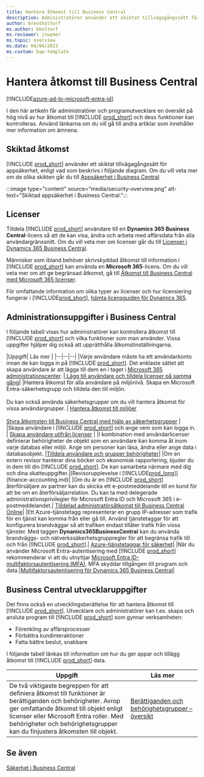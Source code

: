 ```yaml
---
title: Hantera åtkomst till Business Central
description: Administratörer använder ett skiktat tillvägagångssätt för att kontrollera åtkomsten till Business Central och dess funktioner.
author: brentholtorf
ms.author: bholtorf
ms.reviewer: jswymer
ms.topic: overview
ms.date: 04/04/2023
ms.custom: bap-template
---
```


# Hantera åtkomst till Business Central

[!INCLUDE[azure-ad-to-microsoft-entra-id](~/../shared-content/shared/azure-ad-to-microsoft-entra-id.md)]

I den här artikeln får administratörer och programutvecklare en översikt på hög nivå av hur åtkomst till [!INCLUDE [prod_short](includes/prod_short.md)] och dess funktioner kan kontrolleras. Använd länkarna om du vill gå till andra artiklar som innehåller mer information om ämnena.

## Skiktad åtkomst

[!INCLUDE [prod_short](includes/prod_short.md)] använder ett skiktat tillvägagångssätt för appsäkerhet, enligt vad som beskrivs i följande diagram. Om du vill veta mer om de olika skikten går du till [Appsäkerhet i Business Central](/dynamics365/business-central/dev-itpro/security/security-application).

:::image type="content" source="media/security-overview.png" alt-text="Skiktad appsäkerhet i Business Central.":::

## Licenser

Tilldela [!INCLUDE [prod_short](includes/prod_short.md)] användare till en **Dynamics 365 Business Central**-licens så att de kan visa, ändra och arbeta med affärsdata från alla användargränssnitt. Om du vill veta mer om licenser går du till [Licenser i Dynamics 365 Business Central](/dynamics365/business-central/dev-itpro/deployment/licensing).

Människor som ibland behöver skrivskyddad åtkomst till information i [!INCLUDE [prod_short](includes/prod_short.md)] kan använda en **Microsoft 365**-licens. Om du vill veta mer om att ge begränsad åtkomst, gå till [Åtkomst till Business Central med Microsoft 365 licenser](admin-access-with-m365-license.md).

För omfattande information om olika typer av licenser och hur licensiering fungerar i [!INCLUDE[prod_short](includes/prod_short.md)], [hämta licensguiden för Dynamics 365](https://go.microsoft.com/fwlink/?LinkId=866544).

## Administrationsuppgifter i Business Central

I följande tabell visas hur administratörer kan kontrollera åtkomst till [!INCLUDE [prod_short](includes/prod_short.md)] och vilka funktioner som man använder. Vissa uppgifter hjälper dig också att upprätthålla åtkomstinställningarna.

|Uppgift| Läs mer |
|--|--|--|
|Varje användare måste ha ett användarkonto innan de kan logga in på [!INCLUDE [prod_short](includes/prod_short.md)]. Det enklaste sättet att skapa användare är att lägga till dem en i taget i [Microsoft 365 administrationscenter](https://go.microsoft.com/fwlink/p/?linkid=2024339). |[ Lägg till användare och tilldela licenser på samma gång](/microsoft-365/admin/add-users/add-users)|
|Hantera åtkomst för alla användare på miljönivå. Skapa en Microsoft Entra-säkerhetsgrupp och tilldela den till miljön.<br><br> Du kan också använda säkerhetsgrupper om du vill hantera åtkomst för vissa användargrupper. | [Hantera åtkomst till miljöer](/dynamics365/business-central/dev-itpro/administration/tenant-admin-center-manage-access)<br><br>[Styra åtkomsten till Business Central med hjälp av säkerhetsgrupper](ui-security-groups.md) |
|Skapa användare i [!INCLUDE [prod_short](includes/prod_short.md)] och ange vem som kan logga in. | [Skapa användare utifrån licenser](ui-how-users-permissions.md) |
|I kombination med användarlicenser definierar behörigheter de objekt som en användare kan komma åt inom varje databas eller miljö. Ange om personer kan läsa, ändra eller ange data i databasobjekt. |[Tilldela användare och grupper behörigheter](ui-define-granular-permissions.md)|
|Om en extern revisor hanterar dina böcker och ekonomisk rapportering, bjuder du in dem till din [!INCLUDE [prod_short](includes/prod_short.md)]. De kan samarbeta närmare med dig och dina skatteuppgifter.|[Revisorupplevelse i [!INCLUDE[prod_long](includes/prod_long.md)]](finance-accounting.md)|
|Om du är en [!INCLUDE [prod_short](includes/prod_short.md)] återförsäljare av partner kan du skicka ett e-postmeddelande till en kund för att be om en återförsäljarrelation. Du kan ta med delegerade administrationsprivilegier för Microsoft Entra ID och Microsoft 365 i e-postmeddelandet.| [Tilldelad administratörsåtkomst till Business Central Online](/dynamics365/business-central/dev-itpro/administration/delegated-admin)|
|Ett Azure-tjänstetagg representerar en grupp IP-adresser som trafik för en tjänst kan komma från eller gå till. Använd tjänstetaggar för att konfigurera brandväggar så att trafiken endast tillåter trafik från vissa tjänster. Med taggen **Dynamics365BusinessCentral** kan du använda brandväggs- och nätverkssäkerhetsgruppregler för att begränsa trafik till och från [!INCLUDE [prod_short](includes/prod_short.md)].| [Azure-tjänstetaggar för säkerhet](/dynamics365/business-central/dev-itpro/security/security-service-tags)|
|När du använder Microsoft Entra-autentisering med [!INCLUDE [prod_short](includes/prod_short.md)] rekommenderar vi att du utnyttjar [Microsoft Entra ID-multifaktorsautentisering (MFA)](/azure/active-directory/authentication/concept-mfa-howitworks). MFA skyddar tillgången till program och data.|[Multifaktorsautentisering för Dynamics 365 Business Central](/dynamics365/business-central/dev-itpro/security/multifactor-authentication)|

## Business Central utvecklaruppgifter

Det finns också en utvecklingsberättelse för att hantera åtkomst till [!INCLUDE [prod_short](includes/prod_short.md)]. Utvecklare och administratörer kan t.ex. skapa och ansluta program till [!INCLUDE [prod_short](includes/prod_short.md)] som gynnar verksamheten:  

* Förenkling av affärsprocesser
* Förbättra kundinteraktioner
* Fatta bättre beslut, snabbare

I följande tabell länkas till information om hur du ger appar och tillägg åtkomst till [!INCLUDE [prod_short](includes/prod_short.md)] data.

| Uppgift | Läs mer |
|--|--|
|De två viktigaste begreppen för att definiera åtkomst till funktioner är berättiganden och behörigheter. Avrop ger omfattande åtkomst till objekt enligt licenser eller Microsoft Entra roller. Med behörigheter och behörighetsgrupper kan du finjustera åtkomsten till objekt. |[Berättiganden och behörighetsgrupper – översikt](/dynamics365/business-central/dev-itpro/developer/devenv-entitlements-and-permissionsets-overview)|

## Se även

[Säkerhet i Business Central](/dynamics365/business-central/dev-itpro/security/security-and-protection)
